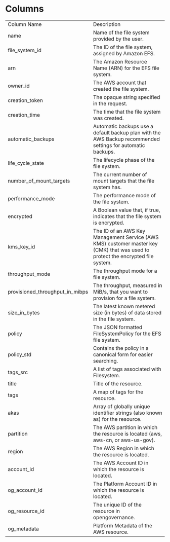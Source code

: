 # Columns  

<table>
	<tr><td>Column Name</td><td>Description</td></tr>
	<tr><td>name</td><td>Name of the file system provided by the user.</td></tr>
	<tr><td>file_system_id</td><td>The ID of the file system, assigned by Amazon EFS.</td></tr>
	<tr><td>arn</td><td>The Amazon Resource Name (ARN) for the EFS file system.</td></tr>
	<tr><td>owner_id</td><td>The AWS account that created the file system.</td></tr>
	<tr><td>creation_token</td><td>The opaque string specified in the request.</td></tr>
	<tr><td>creation_time</td><td>The time that the file system was created.</td></tr>
	<tr><td>automatic_backups</td><td>Automatic backups use a default backup plan with the AWS Backup recommended settings for automatic backups.</td></tr>
	<tr><td>life_cycle_state</td><td>The lifecycle phase of the file system.</td></tr>
	<tr><td>number_of_mount_targets</td><td>The current number of mount targets that the file system has.</td></tr>
	<tr><td>performance_mode</td><td>The performance mode of the file system.</td></tr>
	<tr><td>encrypted</td><td>A Boolean value that, if true, indicates that the file system is encrypted.</td></tr>
	<tr><td>kms_key_id</td><td>The ID of an AWS Key Management Service (AWS KMS) customer master key (CMK) that was used to protect the encrypted file system.</td></tr>
	<tr><td>throughput_mode</td><td>The throughput mode for a file system.</td></tr>
	<tr><td>provisioned_throughput_in_mibps</td><td>The throughput, measured in MiB/s, that you want to provision for a file system.</td></tr>
	<tr><td>size_in_bytes</td><td>The latest known metered size (in bytes) of data stored in the file system.</td></tr>
	<tr><td>policy</td><td>The JSON formatted FileSystemPolicy for the EFS file system.</td></tr>
	<tr><td>policy_std</td><td>Contains the policy in a canonical form for easier searching.</td></tr>
	<tr><td>tags_src</td><td>A list of tags associated with Filesystem.</td></tr>
	<tr><td>title</td><td>Title of the resource.</td></tr>
	<tr><td>tags</td><td>A map of tags for the resource.</td></tr>
	<tr><td>akas</td><td>Array of globally unique identifier strings (also known as) for the resource.</td></tr>
	<tr><td>partition</td><td>The AWS partition in which the resource is located (aws, aws-cn, or aws-us-gov).</td></tr>
	<tr><td>region</td><td>The AWS Region in which the resource is located.</td></tr>
	<tr><td>account_id</td><td>The AWS Account ID in which the resource is located.</td></tr>
	<tr><td>og_account_id</td><td>The Platform Account ID in which the resource is located.</td></tr>
	<tr><td>og_resource_id</td><td>The unique ID of the resource in opengovernance.</td></tr>
	<tr><td>og_metadata</td><td>Platform Metadata of the AWS resource.</td></tr>
</table>